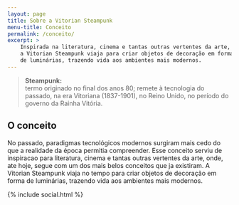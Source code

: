 ```yaml
---
layout: page
title: Sobre a Vitorian Steampunk
menu-title: Conceito
permalink: /conceito/
excerpt: >
    Inspirada na literatura, cinema e tantas outras vertentes da arte,
    a Vitorian Steampunk viaja para criar objetos de decoração em forma
    de luminárias, trazendo vida aos ambientes mais modernos.
---
```


<blockquote>
    <p><strong>Steampunk:</strong><br>
    termo originado no final dos anos 80; remete à tecnologia do passado, na era Vitoriana (1837-1901), no Reino Unido, no período do governo da Rainha Vitória.</p>
</blockquote>

## O conceito

No passado, paradigmas tecnológicos modernos surgiram mais cedo do que a realidade da época permitia compreender. Esse conceito serviu de inspiracao para literatura, cinema e tantas outras vertentes da arte, onde, ate hoje, segue com um dos mais belos conceitos que ja existiram. A Vitorian Steampunk viaja no tempo para criar objetos de decoração em forma de luminárias, trazendo vida aos ambientes mais modernos.

{% include social.html %}
